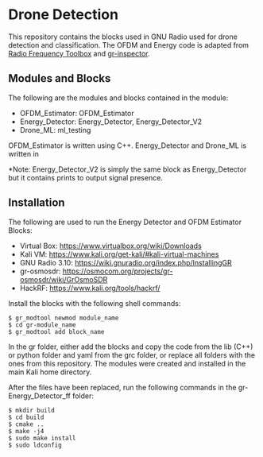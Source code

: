 # Drone Detection
This repository contains the blocks used in GNU Radio used for drone detection and classification. The OFDM and Energy code is adapted from [Radio Frequency Toolbox](https://digitalcommons.odu.edu/ece_etds/160/) and [gr-inspector](https://github.com/gnuradio/gr-inspector).

## Modules and Blocks

The following are the modules and blocks contained in the module:
- OFDM_Estimator: OFDM_Estimator
- Energy_Detector: Energy_Detector, Energy_Detector_V2
- Drone_ML: ml_testing

OFDM_Estimator is written using C++. Energy_Detector and Drone_ML is written in 

*Note: Energy_Detector_V2 is simply the same block as Energy_Detector but it contains prints to output signal presence.

## Installation

The following are used to run the Energy Detector and OFDM Estimator Blocks:
- Virtual Box: https://www.virtualbox.org/wiki/Downloads
- Kali VM: https://www.kali.org/get-kali/#kali-virtual-machines
- GNU Radio 3.10: https://wiki.gnuradio.org/index.php/InstallingGR
- gr-osmosdr: https://osmocom.org/projects/gr-osmosdr/wiki/GrOsmoSDR
- HackRF: https://www.kali.org/tools/hackrf/

Install the blocks with the following shell commands:
```
$ gr_modtool newmod module_name
$ cd gr-module_name
$ gr_modtool add block_name
```

In the gr folder, either add the blocks and copy the code from the lib (C++) or python folder and yaml from the grc folder, or replace all folders with the ones from this repository. The modules were created and installed in the main Kali home directory.

After the files have been replaced, run the following commands in the gr-Energy_Detector_ff folder:
```
$ mkdir build
$ cd build
$ cmake ..
$ make -j4
$ sudo make install
$ sudo ldconfig
```
